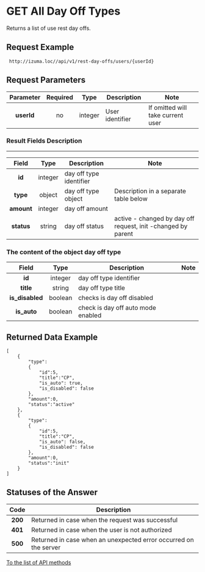 GET All Day Off Types
=========

Returns a list of use rest day offs.

Request Example
--------------

```  http://izuma.loc//api/v1/rest-day-offs/users/{userId} ```

Request Parameters
-----------------

| Parameter         | Required      | Type     | Description            | Note                                  |
|:-----------------:|:-------------:|:--------:|------------------------|---------------------------------------|
| **userId**        | no            | integer  | User identifier        | If omitted will take current user     |

### Result Fields Description
--------------------------

|  Field                    | Type     | Description                                                    | Note                                                          |
|:-------------------------:|:--------:|----------------------------------------------------------------|---------------------------------------------------------------|
| **id**                    | integer  | day off type identifier                                        |                                                               |
| **type**                  | object   | day off type object                                            | Description in a separate table below                         |
| **amount**                | integer  | day off amount                                                 |                                                               |
| **status**                | string   | day off status                                                 | active - changed by day off request, init -changed by parent  |

### The content of the object day off type

|  Field                    | Type     | Description                                                    | Note        |
|:-------------------------:|:--------:|----------------------------------------------------------------|-------------|
| **id**                    | integer  | day off type identifier                                        |             |
| **title**                 | string   | day off type title                                             |             |
| **is_disabled**           | boolean  | checks is day off disabled                                     |             |
| **is_auto**               | boolean  | check is day off auto mode enabled                             |             |

Returned Data Example
--------------------------

```
[
    {
        "type":
        {
            "id":5,
            "title":"CP",
            "is_auto": true,
            "is_disabled": false
        },
        "amount":0,
        "status":"active"
    },
    {
        "type":
        {
            "id":5,
            "title":"CP",
            "is_auto": false,
            "is_disabled": false
        },
        "amount":0,
        "status":"init"
    }
]
```

Statuses of the Answer
--------------

| Code    | Description                                                                 |
|:-------:|-----------------------------------------------------------------------------|
| **200** | Returned in case when the request was successful                            |
| **401** | Returned in case when the user is not authorized                            |
| **500** | Returned in case when an unexpected error occurred on the server            |

[To the list of API methods](./src/AppBundle/Resources/doc/api/index.md)